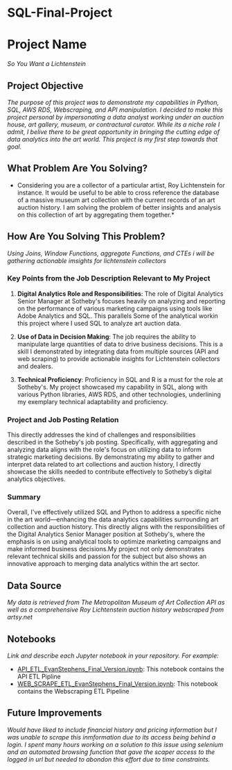 # SQL-Final-Project

# Project Name
*So You Want a Lichtenstein*

## Project Objective
*The purpose of this project was to demonstrate my capabilities in Python, SQL, AWS RDS, Webscraping, and API manipulation. I decided to make this project personal by impersonating a data analyst working under an auction house, art gallery, museum, or contractural curator. While its a niche role I admit, I belive there to be great opportunity in bringing the cutting edge of data analytics into the art world. This project is my first step towards that goal.*

## What Problem Are You Solving?
* Considering you are a collector of a particular artist, Roy Lichtenstein for instance. It would be useful to be able to cross reference the database of a massive museum art collection with the current records of an art auction history. I am solving the problem of better insights and analysis on this collection of art by aggregating them together.*

## How Are You Solving This Problem?
*Using Joins, Window Functions, aggregate Functions, and CTEs i will be gathering actionable imsights for lichtenstein collectors*

### Key Points from the Job Description Relevant to My Project

1. **Digital Analytics Role and Responsibilities**: The role of Digital Analytics Senior Manager at Sotheby's focuses heavily on analyzing and reporting on the performance of various marketing campaigns using tools like Adobe Analytics and SQL. This parallels Some of the analytical workin this project where I used SQL to analyze art auction data.
  
2. **Use of Data in Decision Making**: The job requires the ability to manipulate large quantities of data to drive business decisions. This is a skill I demonstrated by integrating data from multiple sources (API and web scraping) to provide actionable insights for Lichtenstein collectors and dealers.

3. **Technical Proficiency**: Proficiency in SQL and R is a must for the role at Sotheby's. My project showcased my capability in SQL, along with various Python libraries, AWS RDS, and other technologies, underlining my exemplary technical adaptability and proficiency.

### Project and Job Posting Relation

This directly addresses the kind of challenges and responsibilities described in the Sotheby's job posting. Specifically, with aggregating and analyzing data aligns with the role's focus on utilizing data to inform strategic marketing decisions. By demonstrating my ability to gather and interpret data related to art collections and auction history, I directly showcase the skills needed to contribute effectively to Sotheby’s digital analytics objectives.

### Summary

Overall, I've effectively utilized SQL and Python to address a specific niche in the art world—enhancing the data analytics capabilities surrounding art collection and auction history. This directly aligns with the responsibilities of the Digital Analytics Senior Manager position at Sotheby's, where the emphasis is on using analytical tools to optimize marketing campaigns and make informed business decisions.My project not only demonstrates relevant technical skills and passion for the subject but also shows an innovative approach to merging data analytics within the art sector. 


## Data Source
*My data is retrieved from The Metropolitan Museum of Art Collection API as well as a comprehensive Roy Lichtenstein auction history webscraped from
artsy.net*

## Notebooks
*Link and describe each Jupyter notebook in your repository. For example:*
- [API_ETL_EvanStephens_Final_Version.ipynb](https://github.com/EvanStephenss/SQL-Final-Project/blob/a337512a188d985feba37ee6a3201e25a53d424c/API_ETL_EvanStephens_Final_Version.ipynb): This notebook contains the API ETL Pipline
- [WEB_SCRAPE_ETL_EvanStephens_Final_Version.ipynb](https://github.com/EvanStephenss/SQL-Final-Project/blob/ae973b7ef70a6c9f00703861aad2c71b74c6ea33/WEB_SCRAPE_ETL_EvanStephens_Final_Version.ipynb): This notebook contains the Webscraping ETL Pipeline

## Future Improvements
*Would have liked to include financial history and pricing information but I was unable to scrape this inmformation due to its access being behind a login. I spent many hours working on a solution to this issue using selenium and an automated browsing function that gave the scaper access to the logged in url but needed to abondon this effort due to time constraints.*

